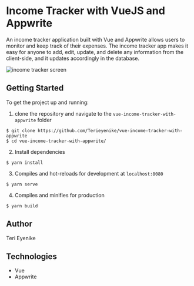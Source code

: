 # Income Tracker with VueJS and Appwrite

An income tracker application built with Vue and Appwrite allows users to monitor and keep track of their expenses. The
income tracker app makes it easy for anyone to add, edit, update, and delete any information from the client-side, and
it updates accordingly in the database.

![income tracker screen](https://user-images.githubusercontent.com/25850598/167958427-c5ef7843-2f6b-401c-9cea-815e99d27aa4.png)

## Getting Started
To get the project up and running:

1. clone the repository and navigate to the `vue-income-tracker-with-appwrite` folder
   
```
$ git clone https://github.com/Terieyenike/vue-income-tracker-with-appwrite
$ cd vue-income-tracker-with-appwrite/
```

2. Install dependencies
```
$ yarn install
```

3. Compiles and hot-reloads for development at `localhost:8080`
```
$ yarn serve
```

4. Compiles and minifies for production
```
$ yarn build
```

## Author
Teri Eyenike

## Technologies
- Vue
- Appwrite

